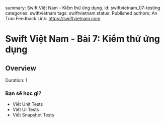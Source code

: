 summary: Swift Việt Nam - Kiểm thử ứng dụng.
id: swiftvietnam_07-testing
categories: swiftvietnam
tags: swiftvietnam
status: Published
authors: An Tran
Feedback Link: https://swiftvietnam.com

# Swift Việt Nam - Bài 7: Kiểm thử ứng dụng
<!-- ------------------------ -->
## Overview
Duration: 1

### Bạn sẽ học gì?
- Viết Unit Tests
- Viết UI Tests
- Viết Snapshot Tests

